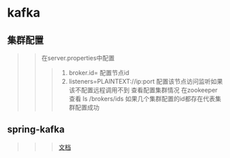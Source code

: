 # kafka
## 集群配置
>> 在server.properties中配置
>>> 1. broker.id= 配置节点id
>>> 2. listeners=PLAINTEXT://ip:port 配置该节点访问监听如果该不配置远程调用不到
>> 查看配置集群情况
>>> 在zookeeper 查看
>>> ls /brokers/ids 如果几个集群配置的id都存在代表集群配置成功

## spring-kafka
>>> [文档](https://docs.spring.io/spring-kafka/reference/htmlsingle/)


